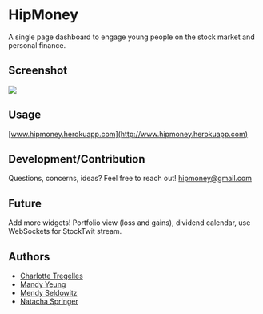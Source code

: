 # HipMoney

A single page dashboard to engage young people on the stock market and personal finance.

## Screenshot

![](http://i.imgur.com/xXI4A4Y.png)

## Usage

[www.hipmoney.herokuapp.com](http://www.hipmoney.herokuapp.com)

## Development/Contribution

Questions, concerns, ideas? Feel free to reach out! hipmoney@gmail.com

## Future

Add more widgets! Portfolio view (loss and gains), dividend calendar, use WebSockets for StockTwit stream.

## Authors

- [Charlotte Tregelles](https://twitter.com/lottetreg)
- [Mandy Yeung](https://twitter.com/mandycyeung)
- [Mendy Seldowitz](https://twitter.com/Mendyismyname)
- [Natacha Springer](https://twitter.com/Natacha11217)
